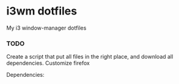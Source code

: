 <h1>i3wm dotfiles</h1>
  My i3 window-manager dotfiles

<h3>TODO</h3>
Create a script that put all files in the right place, and download all dependencies.
Customize firefox

Dependencies: 

